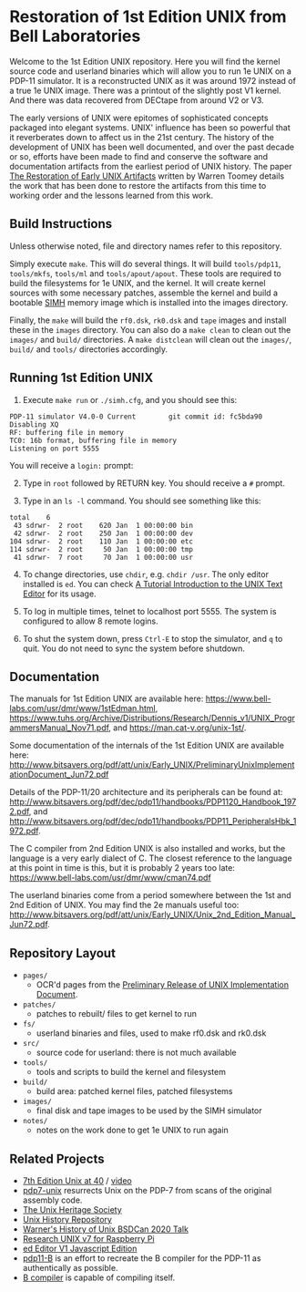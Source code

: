 # Restoration of 1st Edition UNIX from Bell Laboratories

Welcome to the 1st Edition UNIX repository. Here you will find the kernel
source code and userland binaries which will allow you to run 1e UNIX on
a PDP-11 simulator. It is a reconstructed UNIX as it was around 1972 instead
of a true 1e UNIX image. There was a printout of the slightly post V1 kernel.
And there was data recovered from DECtape from around V2 or V3.

The early versions of UNIX were epitomes of sophisticated concepts packaged
into elegant systems. UNIX' influence has been so powerful that it reverberates
down to affect us in the 21st century. The history of the development of UNIX
has been well documented, and over the past decade or so, efforts have been
made to find and conserve the software and documentation artifacts from the
earliest period of UNIX history.
The paper [The Restoration of Early UNIX Artifacts](https://www.usenix.org/legacy/event/usenix09/tech/full_papers/toomey/toomey.pdf)
written by Warren Toomey details the work that has been done to restore the
artifacts from this time to working order and the lessons learned from this work.

## Build Instructions
Unless otherwise noted, file and directory names refer to this repository.

Simply execute `make`. This will do several things.  It will build `tools/pdp11`,
`tools/mkfs`, `tools/ml` and `tools/apout/apout`. These tools are required to
build the filesystems for 1e UNIX, and the kernel. It will create kernel
sources with some necessary patches, assemble the kernel and build a bootable
[SIMH](http://simh.trailing-edge.com/) memory image which is installed into the
images directory.

Finally, the `make` will build the `rf0.dsk`, `rk0.dsk` and `tape` images and
install these in the `images` directory. You can also do a `make clean` to clean
out the `images/` and `build/` directories. A `make distclean` will clean out the
`images/`, `build/`  and `tools/` directories accordingly.

## Running 1st Edition UNIX
1. Execute `make run` or `./simh.cfg`, and you should see this:

```
PDP-11 simulator V4.0-0 Current        git commit id: fc5bda90
Disabling XQ
RF: buffering file in memory
TC0: 16b format, buffering file in memory
Listening on port 5555
```

   You will receive a `login:` prompt:

2. Type in `root` followed by RETURN key. You should receive a `#` prompt.

3. Type in an `ls -l` command. You should see something like this:

```
total    6
 43 sdrwr-  2 root    620 Jan  1 00:00:00 bin
 42 sdrwr-  2 root    250 Jan  1 00:00:00 dev
104 sdrwr-  2 root    110 Jan  1 00:00:00 etc
114 sdrwr-  2 root     50 Jan  1 00:00:00 tmp
 41 sdrwr-  7 root     70 Jan  1 00:00:00 usr
```

4. To change directories, use `chdir`, e.g. `chdir /usr`. The only editor installed
   is `ed`. You can check [A Tutorial Introduction to the UNIX Text Editor](docs/edtut.pdf) for its usage.

5. To log in multiple times, telnet to localhost port 5555.  The system
   is configured to allow 8 remote logins.

6. To shut the system down, press `Ctrl-E` to stop the simulator, and `q` to quit.
   You do not need to sync the system before shutdown.

## Documentation
The manuals for 1st Edition UNIX are available here:
<https://www.bell-labs.com/usr/dmr/www/1stEdman.html>,
<https://www.tuhs.org/Archive/Distributions/Research/Dennis_v1/UNIX_ProgrammersManual_Nov71.pdf>, and
<https://man.cat-v.org/unix-1st/>.

Some documentation of the internals of the 1st Edition UNIX are available here:
<http://www.bitsavers.org/pdf/att/unix/Early_UNIX/PreliminaryUnixImplementationDocument_Jun72.pdf>

Details of the PDP-11/20 architecture and its peripherals can be found at:
<http://www.bitsavers.org/pdf/dec/pdp11/handbooks/PDP1120_Handbook_1972.pdf>, and
<http://www.bitsavers.org/pdf/dec/pdp11/handbooks/PDP11_PeripheralsHbk_1972.pdf>.

The C compiler from 2nd Edition UNIX is also installed and works, but the
language is a very early dialect of C. The closest reference to the language
at this point in time is this, but it is probably 2 years too late:
<https://www.bell-labs.com/usr/dmr/www/cman74.pdf>

The userland binaries come from a period somewhere between the 1st and 2nd
Edition of UNIX. You may find the 2e manuals useful too:
<http://www.bitsavers.org/pdf/att/unix/Early_UNIX/Unix_2nd_Edition_Manual_Jun72.pdf>.

## Repository Layout
* `pages/`
    - OCR'd pages from the [Preliminary Release of UNIX Implementation Document](docs/PreliminaryUnixImplementationDocument_Jun72.pdf).
* `patches/`
    - patches to rebuilt/ files to get kernel to run
* `fs/`
    - userland binaries and files, used to make rf0.dsk and rk0.dsk
* `src/`
    - source code for userland: there is not much available
* `tools/`
    - tools and scripts to build the kernel and filesystem
* `build/`
    - build area: patched kernel files, patched filesystems
* `images/`
    - final disk and tape images to be used by the SIMH simulator
* `notes/`
    - notes on the work done to get 1e UNIX to run again

## Related Projects
* [7th Edition Unix at 40](https://2019.eurobsdcon.org/slides/7th%20Edition%20Unix%20at%2040%20-%20Warner%20Losh.pdf) / [video](https://youtu.be/FTlzaDgzPY8)
* [pdp7-unix](https://github.com/DoctorWkt/pdp7-unix) resurrects Unix on the PDP-7 from scans of the original assembly code.
* [The Unix Heritage Society](https://www.tuhs.org/)
* [Unix History Repository](https://github.com/dspinellis/unix-history-repo)
* [Warner's History of Unix BSDCan 2020 Talk](https://github.com/bsdimp/bsdcan2020-demos)
* [Research UNIX v7 for Raspberry Pi](https://github.com/r1mikey/research-unix-v7)
* [ed Editor V1 Javascript Edition](https://github.com/dkkloimwieder/eded.js)
* [pdp11-B](https://github.com/rswier/pdp11-B)  is an effort to recreate the B compiler for the PDP-11 as authentically as possible.
* [B compiler](https://github.com/aap/b) is capable of compiling itself.
